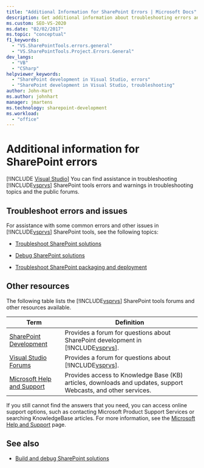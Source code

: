 ```yaml
---
title: "Additional Information for SharePoint Errors | Microsoft Docs"
description: Get additional information about troubleshooting errors and warnings that occur in Visual Studio SharePoint tools.
ms.custom: SEO-VS-2020
ms.date: "02/02/2017"
ms.topic: "conceptual"
f1_keywords:
  - "VS.SharePointTools.errors.general"
  - "VS.SharePointTools.Project.Errors.General"
dev_langs:
  - "VB"
  - "CSharp"
helpviewer_keywords:
  - "SharePoint development in Visual Studio, errors"
  - "SharePoint development in Visual Studio, troubleshooting"
author: John-Hart
ms.author: johnhart
manager: jmartens
ms.technology: sharepoint-development
ms.workload:
  - "office"
---
```

# Additional information for SharePoint errors

 [!INCLUDE [Visual Studio](~/includes/applies-to-version/vs-not-mac.md)]
  You can find assistance in troubleshooting [!INCLUDE[vsprvs](../sharepoint/includes/vsprvs-md.md)] SharePoint tools errors and warnings in troubleshooting topics and the public forums.

## Troubleshoot errors and issues
 For assistance with some common errors and other issues in [!INCLUDE[vsprvs](../sharepoint/includes/vsprvs-md.md)] SharePoint tools, see the following topics:

- [Troubleshoot SharePoint solutions](../sharepoint/troubleshooting-sharepoint-solutions.md)

- [Debug SharePoint solutions](../sharepoint/debugging-sharepoint-solutions.md)

- [Troubleshoot SharePoint packaging and deployment](../sharepoint/troubleshooting-sharepoint-packaging-and-deployment.md)

## Other resources
 The following table lists the [!INCLUDE[vsprvs](../sharepoint/includes/vsprvs-md.md)] SharePoint tools forums and other resources available.

|Term|Definition|
|----------|----------------|
|[SharePoint Development](https://social.msdn.microsoft.com/Forums/office/home?forum=sharepointdevelopmentprevious)|Provides a forum for questions about SharePoint development in [!INCLUDE[vsprvs](../sharepoint/includes/vsprvs-md.md)].|
|[Visual Studio Forums](https://social.msdn.microsoft.com/Forums/vstudio/home?category=visualstudio)|Provides a forum for questions about [!INCLUDE[vsprvs](../sharepoint/includes/vsprvs-md.md)].|
|[Microsoft Help and Support](https://support.microsoft.com/)|Provides access to Knowledge Base (KB) articles, downloads and updates, support Webcasts, and other services.|

 If you still cannot find  the answers that you need, you can access online support options, such as contacting Microsoft Product Support Services or searching KnowledgeBase articles. For more information, see the [Microsoft Help and Support](https://support.microsoft.com/) page.

## See also
- [Build and debug SharePoint solutions](../sharepoint/building-and-debugging-sharepoint-solutions.md)
